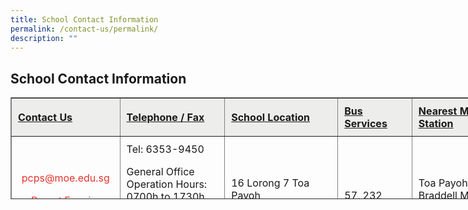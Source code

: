 ```yaml
---
title: School Contact Information
permalink: /contact-us/permalink/
description: ""
---
```

School Contact Information
--------------------------

<table border="1" style="box-sizing: inherit; border-collapse: collapse; border-spacing: 0px; height: 161px; width: 792px;"><tbody style="box-sizing: inherit;"><tr style="box-sizing: inherit; background-color: rgb(237, 237, 235); height: 61px;"><td style="box-sizing: inherit; padding: 10px; width: 156.007px; height: 61px;"><u style="box-sizing: inherit;"><strong style="box-sizing: inherit; font-weight: bold;">Contact Us</strong></u></td><td style="box-sizing: inherit; padding: 10px; width: 165.451px; height: 61px;"><u style="box-sizing: inherit;"><strong style="box-sizing: inherit; font-weight: bold;">Telephone / Fax</strong></u></td><td style="box-sizing: inherit; padding: 10px; width: 184.34px; height: 61px;"><u style="box-sizing: inherit;"><strong style="box-sizing: inherit; font-weight: bold;">School Location</strong></u></td><td style="box-sizing: inherit; padding: 10px; width: 106.007px; height: 61px;"><u style="box-sizing: inherit;"><strong style="box-sizing: inherit; font-weight: bold;">Bus Services</strong></u></td><td style="box-sizing: inherit; padding: 10px; width: 148.785px; height: 61px;"><u style="box-sizing: inherit;"><strong style="box-sizing: inherit; font-weight: bold;">Nearest MRT Station</strong></u></td></tr><tr style="box-sizing: inherit; height: 85px;"><td style="box-sizing: inherit; padding: 10px; width: 156.007px; height: 85px;"><p style="box-sizing: inherit; font-size: inherit; text-align: center;"><a href="mailto:pcps@moe.edu.sg" style="box-sizing: inherit; background-color: transparent; text-decoration: none; backface-visibility: hidden; transition-property: all; transition-duration: 0.25s; transition-timing-function: ease-in-out; color: rgb(229, 52, 45);">pcps@moe.edu.sg</a></p><p style="box-sizing: inherit; font-size: inherit; text-align: center;"><a href="https://forms.gle/D9jcGNCrdvHt3QnA6" style="box-sizing: inherit; background-color: transparent; text-decoration: none; backface-visibility: hidden; transition-property: all; transition-duration: 0.25s; transition-timing-function: ease-in-out; color: rgb(229, 52, 45);">Parent Enquiry Form</a></p></td><td style="box-sizing: inherit; padding: 10px; width: 165.451px; height: 85px;">Tel: 6353-9450<p style="box-sizing: inherit; font-size: inherit;"></p><p style="box-sizing: inherit; font-size: inherit;">General Office Operation Hours:<br style="box-sizing: inherit;">0700h to 1730h<br style="box-sizing: inherit;">(Monday to Friday)</p><p style="box-sizing: inherit; font-size: inherit;">Fax: 6353-8418</p></td><td style="box-sizing: inherit; padding: 10px; width: 184.34px; height: 85px;">16 Lorong 7 Toa Payoh<br style="box-sizing: inherit;">Singapore 319320</td><td style="box-sizing: inherit; padding: 10px; width: 106.007px; height: 85px;">57, 232</td><td style="box-sizing: inherit; padding: 10px; width: 148.785px; height: 85px;">Toa Payoh and Braddell MRT stations</td></tr></tbody></table>